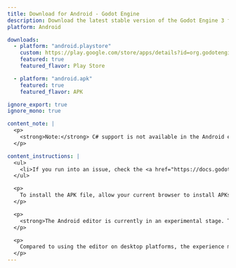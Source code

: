 ```yaml
---
title: Download for Android - Godot Engine
description: Download the latest stable version of the Godot Engine 3 for Android
platform: Android

downloads:
  - platform: "android.playstore"
    custom: https://play.google.com/store/apps/details?id=org.godotengine.editor.v3
    featured: true
    featured_flavor: Play Store

  - platform: "android.apk"
    featured: true
    featured_flavor: APK

ignore_export: true
ignore_mono: true

content_note: |
  <p>
    <strong>Note:</strong> C# support is not available in the Android editor.
  </p>

content_instructions: |
  <ul>
    <li>If you run into an issue, check the <a href="https://docs.godotengine.org/en/stable/tutorials/troubleshooting.html">Troubleshooting</a> page for common issues and their solutions.</li>
  </ul>

  <p>
    To install the APK file, allow your current browser to install APKs from unknown sources in your device's settings.
  </p>

  <p>
    <strong>The Android editor is currently in an experimental stage. The UI has not been adapted for touch screens yet; using a hardware keyboard and mouse is strongly recommended.</strong>
  </p>

  <p>
    Compared to using the editor on desktop platforms, the experience may be suboptimal, especially if you do not use a hardware keyboard and mouse. See the <a href="https://github.com/godotengine/godot/issues?q=is%3Aissue+is%3Aopen+label%3Aplatform%3Aandroid+label%3Atopic%3Aeditor+">list of known issues affecting the Android editor</a> for more information.
  </p>
---
```

